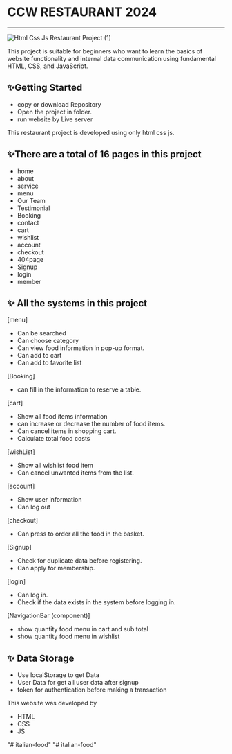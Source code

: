 # CCW RESTAURANT 2024
---
![Html Css Js Restaurant Project (1)](https://github.com/user-attachments/assets/7ea37630-9aac-4990-b5aa-91bf61abc71f)

This project is suitable for beginners who want to learn the basics of website functionality and internal data communication using fundamental HTML, CSS, and JavaScript.

## ✨Getting Started
- copy or download Repository
- Open the project in folder.
- run website by Live server


This restaurant project is developed using only html css js. 


## ✨There are a total of 16 pages in this project
- home
- about
- service
- menu
- Our Team 
- Testimonial
- Booking
- contact
- cart
- wishlist
- account
- checkout
- 404page
- Signup
- login
- member

## ✨ All the systems in this project
[menu]
- Can be searched
- Can choose category
- Can view food information in pop-up format.
- Can add to cart
- Can add to favorite list

[Booking]
- can fill in the information to reserve a table.

[cart]
- Show all food items information
- can increase or decrease the number of food items.
- Can cancel items in shopping cart.
- Calculate total food costs

[wishList]
- Show all wishlist food item
- Can cancel unwanted items from the list.

[account]
- Show user information
- Can log out

[checkout]
- Can press to order all the food in the basket.

[Signup]
-  Check for duplicate data before registering.
- Can apply for membership.

[login]
- Can log in.
- Check if the data exists in the system before logging in.

[NavigationBar (component)]
- show quantity food menu in cart and sub total
- show quantity food menu in wishlist


## ✨ Data Storage
- Use localStorage to get Data 
- User Data for get all user data after signup 
- token for authentication before making a transaction

This website was developed by
- HTML
- CSS
- JS

"# italian-food" 
"# italian-food" 
